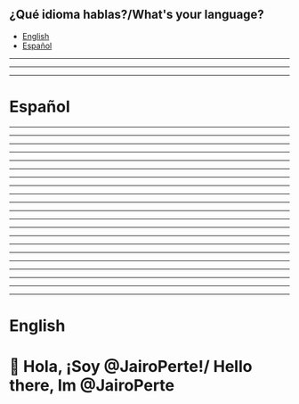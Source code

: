 ## ¿Qué idioma hablas?/What's your language?
 - [English](#english)
 - [Español](#español)

---
---
---

# Español

---
---
---
---
---
---
---
---
---
---
---
---
---
---
---
---
---
---
---
---
---

# English
<h1>👋 Hola, ¡Soy @JairoPerte!/ Hello there, Im @JairoPerte</h1>
